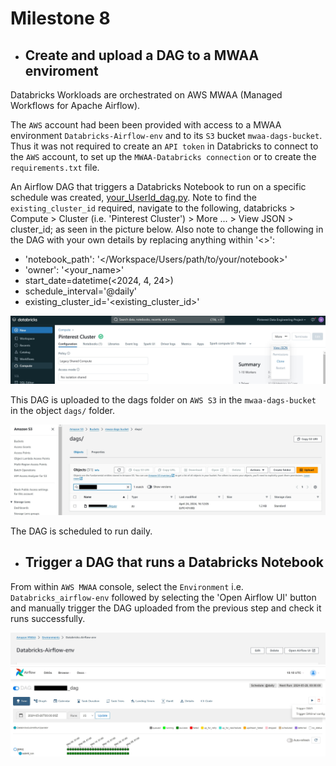 # Milestone 8

- ## Create and upload a DAG to a MWAA enviroment

Databricks Workloads are orchestrated on AWS MWAA (Managed Workflows for Apache Airflow).

The `AWS` account had been been provided with access to a MWAA environment `Databricks-Airflow-env` and to its `S3` bucket `mwaa-dags-bucket`. Thus it was not required to create an `API token` in Databricks to connect to the `AWS` account, to set up the `MWAA-Databricks connection` or to create the `requirements.txt` file.

An Airflow DAG that triggers a Databricks Notebook to run on a specific schedule was created, [your_UserId_dag.py](../your_UserId_dag.py). Note to find the `existing_cluster_id` required, navigate to the following, databricks > Compute > Cluster (i.e. 'Pinterest Cluster') > More ... > View JSON > cluster_id; as seen in the picture below. Also note to change the following in the DAG with your own details by replacing anything within '<>': 
- 'notebook_path': '</Workspace/Users/path/to/your/notebook>'
- 'owner': '<your_name>'
- start_date=datetime(<2024, 4, 24>)
- schedule_interval='@daily'
- existing_cluster_id='<existing_cluster_id>'

![Cluster ID](../Images/13_cluster_id.jpg)

This DAG is uploaded to the dags folder on `AWS S3` in the `mwaa-dags-bucket` in the object `dags/` folder.

![Saving the DAG file](../Images/14_DAG_file_save.jpg)

The DAG is scheduled to run daily.

- ## Trigger a DAG that runs a Databricks Notebook

From within `AWS MWAA` console, select the `Environment` i.e. `Databricks_airflow-env` followed by selecting the 'Open Airflow UI' button and manually trigger the DAG uploaded from the previous step and check it runs successfully.

![MWAA_airflow](../Images/15_MWAA_airflow.jpg)
![Triggering DAG](../Images/16_trigger_DAG.jpg)